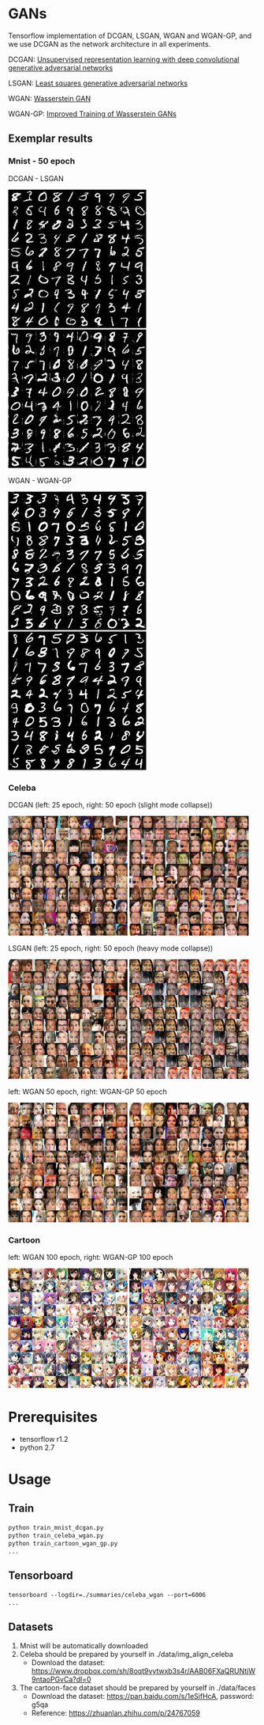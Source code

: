 # GANs

Tensorflow implementation of DCGAN, LSGAN, WGAN and WGAN-GP, and we use DCGAN as the network architecture in all experiments.

DCGAN: [Unsupervised representation learning with deep convolutional generative adversarial networks](https://arxiv.org/abs/1511.06434) 

LSGAN: [Least squares generative adversarial networks](https://pdfs.semanticscholar.org/0bbc/35bdbd643fb520ce349bdd486ef2c490f1fc.pdf)

WGAN: [Wasserstein GAN](https://arxiv.org/abs/1701.07875)

WGAN-GP: [Improved Training of Wasserstein GANs](http://arxiv.org/abs/1704.00028)

## Exemplar results

### Mnist - 50 epoch
DCGAN - LSGAN

![](./pics/mnist_dcgan_50.jpg) ![](./pics/mnist_lsgan_50.jpg)

WGAN - WGAN-GP

![](./pics/mnist_wgan_50.jpg) ![](./pics/mnist_wgan_gp_50.jpg)

### Celeba
DCGAN (left: 25 epoch, right: 50 epoch (slight mode collapse)) 

<img src="./pics/celeba_dcgan_25.jpg" width="48%" height="48%"> <img src="./pics/celeba_dcgan_50.jpg" width="48%" height="48%">

LSGAN (left: 25 epoch, right: 50 epoch (heavy mode collapse))

<img src="./pics/celeba_lsgan_25.jpg" width="48%" height="48%"> <img src="./pics/celeba_lsgan_50.jpg" width="48%" height="48%">

left: WGAN 50 epoch, right: WGAN-GP 50 epoch

<img src="./pics/celeba_wgan_50.jpg" width="48%" height="48%"> <img src="./pics/celeba_wgan_gp_50.jpg" width="48%" height="48%">

### Cartoon
left: WGAN 100 epoch, right: WGAN-GP 100 epoch

<img src="./pics/cartoon_wgan_100.jpg" width="48%" height="48%"> <img src="./pics/cartoon_wgan_gp_100.jpg" width="48%" height="48%">

# Prerequisites
- tensorflow r1.2
- python 2.7

# Usage

## Train
```
python train_mnist_dcgan.py
python train_celeba_wgan.py
python train_cartoon_wgan_gp.py
...
```
## Tensorboard
```
tensorboard --logdir=./summaries/celeba_wgan --port=6006
...
```

## Datasets
1. Mnist will be automatically downloaded
2. Celeba should be prepared by yourself in ./data/img_align_celeba
    - Download the dataset: https://www.dropbox.com/sh/8oqt9vytwxb3s4r/AAB06FXaQRUNtjW9ntaoPGvCa?dl=0
3. The cartoon-face dataset should be prepared by yourself in ./data/faces
    - Download the dataset: https://pan.baidu.com/s/1eSifHcA, password: g5qa
    - Reference: https://zhuanlan.zhihu.com/p/24767059